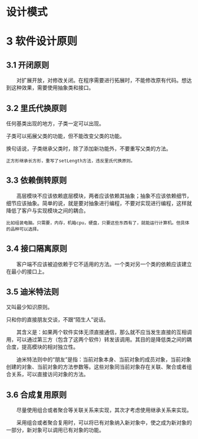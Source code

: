 # 设计模式

# 3 软件设计原则

## 3.1 开闭原则

  对扩展开放，对修改关闭。在程序需要进行拓展时，不能修改原有代码。想达到这种效果，需要使用抽象类和接口。

## 3.2 里氏代换原则

任何基类出现的地方，子类一定可以出现。

子类可以拓展父类的功能，但不能改变父类的功能。

换句话说，子类继承父类时，除了添加新功能外，不要重写父类的方法。

```
正方形继承长方形，重写了setLength方法，违反里氏代换原则。
```

## 3.3 依赖倒转原则

  高层模块不应该依赖底层模块，两者应该依赖其抽象；抽象不应该依赖细节，细节应该抽象。简单的说，就是要对抽象进行编程，不要对实现进行编程，这样就降低了客户与实现模块之间的耦合。

```
比如组装电脑。只需要，内存，机箱cpu，硬盘，只要这些东西有了，就能运行计算机。但具体的品种可以选择。
```

## 3.4 接口隔离原则

  客户端不应该被迫依赖于它不适用的方法。一个类对另一个类的依赖应该建立在最小的接口上。

## 3.5 迪米特法则

又叫最少知识原则。

只和你的直接朋友交谈，不跟“陌生人”说话。

  其含义是：如果两个软件实体无须直接通信，那么就不应当发生直接的互相调用，可以通过第三方（包含了这两个软件）转发该调用。其目的是降低类之间的耦合度，提高模块的相对独立性。

  迪米特法则中的“朋友”是指：当前对象本身、当前对象的成员对象，当前对象创建的对象、当前对象的方法参数等。这些对象同当前对象存在关联、聚合或者组合关系，可以直接访问对象的方法。

## 3.6 合成复用原则

  尽量使用组合或者聚合等关联关系来实现，其次才考虑使用继承关系来实现。

  采用组合或者聚合复用时，可以将已有对象纳入新对象中，使之成为新对象的一部分，新对象可以调用已有对象的功能。
